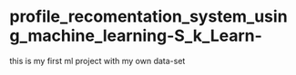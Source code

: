 # profile_recomentation_system_using_machine_learning-S_k_Learn-
this is my first ml project with my own data-set
